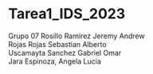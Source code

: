 # Tarea1_IDS_2023
Grupo 07
Rosillo Ramirez Jeremy Andrew\
Rojas Rojas Sebastian Alberto\
Uscamayta Sanchez Gabriel Omar\
Jara Espinoza, Angela Lucia
